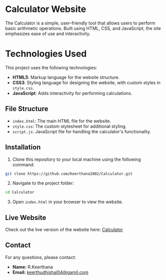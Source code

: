 # Calculator Website

The Calculator is a simple, user-friendly tool that allows users to perform basic arithmetic operations. Built using HTML, CSS, and JavaScript, the site emphasizes ease of use and interactivity.

# Technologies Used

This project uses the following technologies:

- **HTML5**: Markup language for the website structure.
- **CSS3**: Styling language for designing the website, with custom styles in `style.css`.
- **JavaScript**: Adds interactivity for performing calculations.

## File Structure

- `index.html`: The main HTML file for the website.
- `style.css`: The custom stylesheet for additional styling.
- `script.js`: JavaScript file for handling the calculator's functionality.

## Installation

1. Clone this repository to your local machine using the following command:

```bash
git clone https://github.com/Keerthana2802/Calculator.git
```

2. Navigate to the project folder:

```bash
cd Calculator
```

3. Open `index.html` in your browser to view the website.

## Live Website

Check out the live version of the website here: [Calculator](https://keerthana2802.github.io/Calculator/)


## Contact

For any questions, please contact:

- **Name:** R.Keerthana
- **Email:** keerthudhishal04@gamil.com
